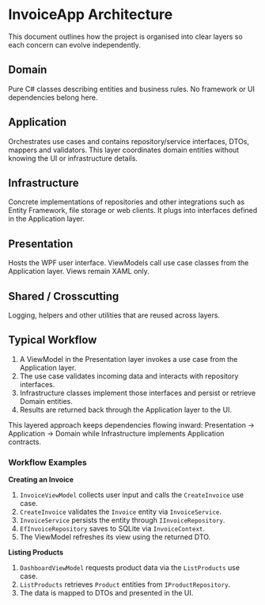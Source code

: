 # InvoiceApp Architecture

This document outlines how the project is organised into clear layers so each concern can evolve independently.

## Domain
Pure C# classes describing entities and business rules. No framework or UI dependencies belong here.

## Application
Orchestrates use cases and contains repository/service interfaces, DTOs, mappers and validators. This layer coordinates domain entities without knowing the UI or infrastructure details.

## Infrastructure
Concrete implementations of repositories and other integrations such as Entity Framework, file storage or web clients. It plugs into interfaces defined in the Application layer.

## Presentation
Hosts the WPF user interface. ViewModels call use case classes from the Application layer. Views remain XAML only.

## Shared / Crosscutting
Logging, helpers and other utilities that are reused across layers.

## Typical Workflow
1. A ViewModel in the Presentation layer invokes a use case from the Application layer.
2. The use case validates incoming data and interacts with repository interfaces.
3. Infrastructure classes implement those interfaces and persist or retrieve Domain entities.
4. Results are returned back through the Application layer to the UI.

This layered approach keeps dependencies flowing inward: Presentation → Application → Domain while Infrastructure implements Application contracts.

### Workflow Examples

**Creating an Invoice**
1. `InvoiceViewModel` collects user input and calls the `CreateInvoice` use case.
2. `CreateInvoice` validates the `Invoice` entity via `InvoiceService`.
3. `InvoiceService` persists the entity through `IInvoiceRepository`.
4. `EfInvoiceRepository` saves to SQLite via `InvoiceContext`.
5. The ViewModel refreshes its view using the returned DTO.

**Listing Products**
1. `DashboardViewModel` requests product data via the `ListProducts` use case.
2. `ListProducts` retrieves `Product` entities from `IProductRepository`.
3. The data is mapped to DTOs and presented in the UI.

